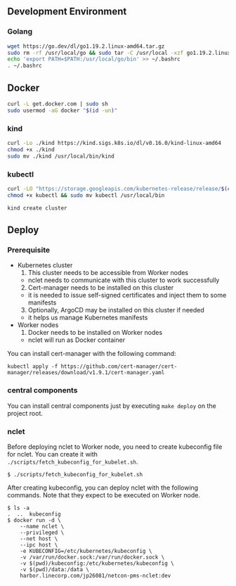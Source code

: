 ## Development Environment

### Golang

```bash
wget https://go.dev/dl/go1.19.2.linux-amd64.tar.gz
sudo rm -rf /usr/local/go && sudo tar -C /usr/local -xzf go1.19.2.linux-amd64.tar.gz
echo 'export PATH=$PATH:/usr/local/go/bin' >> ~/.bashrc
. ~/.bashrc
```

## Docker

```bash
curl -L get.docker.com | sudo sh
sudo usermod -aG docker "$(id -un)"
```

### kind

```bash
curl -Lo ./kind https://kind.sigs.k8s.io/dl/v0.16.0/kind-linux-amd64
chmod +x ./kind
sudo mv ./kind /usr/local/bin/kind
```

### kubectl

```bash
curl -LO "https://storage.googleapis.com/kubernetes-release/release/$(curl -s https://storage.googleapis.com/kubernetes-release/release/stable.txt)/bin/linux/amd64/kubectl"
chmod +x kubectl && sudo mv kubectl /usr/local/bin
```

```bash
kind create cluster
```

## Deploy

### Prerequisite

* Kubernetes cluster
  1. This cluster needs to be accessible from Worker nodes
    * nclet needs to communicate with this cluster to work successfully
  2. Cert-manager needs to be installed on this cluster
    * it is needed to issue self-signed certificates and inject them to some manifests
  3. Optionally, ArgoCD may be installed on this cluster if needed
    * it helps us manage Kubernetes manifests
* Worker nodes
  1. Docker needs to be installed on Worker nodes
    * nclet will run as Docker container

You can install cert-manager with the following command:

```
kubectl apply -f https://github.com/cert-manager/cert-manager/releases/download/v1.9.1/cert-manager.yaml
```

### central components

You can install central components just by executing `make deploy` on the project root.

### nclet

Before deploying nclet to Worker node, you need to create kubeconfig file for nclet. You can create it with `./scripts/fetch_kubeconfig_for_kubelet.sh`.

```
$ ./scripts/fetch_kubeconfig_for_kubelet.sh
```

After creating kubeconfig, you can deploy nclet with the following commands. Note that they expect to be executed on Worker node.

```
$ ls -a
.  ..  kubeconfig
$ docker run -d \
    --name nclet \
    --privileged \
    --net host \
    --ipc host \
    -e KUBECONFIG=/etc/kubernetes/kubeconfig \
    -v /var/run/docker.sock:/var/run/docker.sock \
    -v $(pwd)/kubeconfig:/etc/kubernetes/kubeconfig \
    -v $(pwd)/data:/data \
    harbor.linecorp.com/jp26081/netcon-pms-nclet:dev
```
